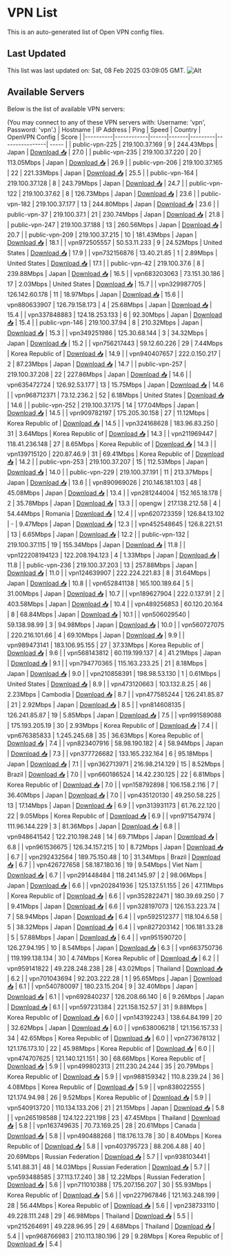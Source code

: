 # VPN List

This is an auto-generated list of Open VPN config files.

## Last Updated

This list was last updated on: Sat, 08 Feb 2025 03:09:05 GMT.
![Alt](https://repobeats.axiom.co/api/embed/186b98318ef1479477931607c1ad7d823f12451f.svg "Repobeats analytics image")

## Available Servers

Below is the list of available VPN servers:

(You may connect to any of these VPN servers with: Username: 'vpn', Password: 'vpn'.)
| Hostname | IP Address | Ping | Speed | Country | OpenVPN Config | Score |
|----------|------------|------|-------|---------|----------------| ----- |
| public-vpn-225 | 219.100.37.169 | 9 | 244.43Mbps | Japan | [Download 📥](./configs/server_0_JP.ovpn) | 27.0 |
| public-vpn-235 | 219.100.37.220 | 20 | 113.05Mbps | Japan | [Download 📥](./configs/server_1_JP.ovpn) | 26.9 |
| public-vpn-206 | 219.100.37.165 | 22 | 221.33Mbps | Japan | [Download 📥](./configs/server_2_JP.ovpn) | 25.5 |
| public-vpn-164 | 219.100.37.128 | 8 | 243.79Mbps | Japan | [Download 📥](./configs/server_3_JP.ovpn) | 24.7 |
| public-vpn-122 | 219.100.37.62 | 8 | 126.73Mbps | Japan | [Download 📥](./configs/server_4_JP.ovpn) | 23.6 |
| public-vpn-182 | 219.100.37.177 | 13 | 244.80Mbps | Japan | [Download 📥](./configs/server_5_JP.ovpn) | 23.6 |
| public-vpn-37 | 219.100.37.1 | 21 | 230.74Mbps | Japan | [Download 📥](./configs/server_6_JP.ovpn) | 21.8 |
| public-vpn-247 | 219.100.37.188 | 13 | 260.56Mbps | Japan | [Download 📥](./configs/server_7_JP.ovpn) | 20.7 |
| public-vpn-209 | 219.100.37.215 | 10 | 181.43Mbps | Japan | [Download 📥](./configs/server_8_JP.ovpn) | 18.1 |
| vpn972505557 | 50.53.11.233 | 9 | 24.52Mbps | United States | [Download 📥](./configs/server_9_US.ovpn) | 17.9 |
| vpn732156876 | 13.40.21.85 | 1 | 2.89Mbps | United States | [Download 📥](./configs/server_10_US.ovpn) | 17.1 |
| public-vpn-42 | 219.100.37.6 | 8 | 239.88Mbps | Japan | [Download 📥](./configs/server_11_JP.ovpn) | 16.5 |
| vpn683203063 | 73.151.30.186 | 17 | 2.03Mbps | United States | [Download 📥](./configs/server_12_US.ovpn) | 15.7 |
| vpn329987705 | 126.142.60.178 | 11 | 18.97Mbps | Japan | [Download 📥](./configs/server_13_JP.ovpn) | 15.6 |
| vpn880633907 | 126.79.158.173 | 4 | 25.68Mbps | Japan | [Download 📥](./configs/server_14_JP.ovpn) | 15.4 |
| vpn337848883 | 124.18.253.133 | 6 | 92.30Mbps | Japan | [Download 📥](./configs/server_15_JP.ovpn) | 15.4 |
| public-vpn-146 | 219.100.37.94 | 8 | 210.32Mbps | Japan | [Download 📥](./configs/server_16_JP.ovpn) | 15.3 |
| vpn349251986 | 125.30.68.144 | 3 | 34.32Mbps | Japan | [Download 📥](./configs/server_17_JP.ovpn) | 15.2 |
| vpn756217443 | 59.12.60.226 | 29 | 7.44Mbps | Korea Republic of | [Download 📥](./configs/server_18_KR.ovpn) | 14.9 |
| vpn940407657 | 222.0.150.217 | 2 | 87.23Mbps | Japan | [Download 📥](./configs/server_19_JP.ovpn) | 14.7 |
| public-vpn-257 | 219.100.37.208 | 22 | 227.86Mbps | Japan | [Download 📥](./configs/server_20_JP.ovpn) | 14.6 |
| vpn635472724 | 126.92.53.177 | 13 | 15.75Mbps | Japan | [Download 📥](./configs/server_21_JP.ovpn) | 14.6 |
| vpn968712371 | 73.12.236.2 | 52 | 6.18Mbps | United States | [Download 📥](./configs/server_22_US.ovpn) | 14.6 |
| public-vpn-252 | 219.100.37.175 | 14 | 177.04Mbps | Japan | [Download 📥](./configs/server_23_JP.ovpn) | 14.5 |
| vpn909782197 | 175.205.30.158 | 27 | 11.12Mbps | Korea Republic of | [Download 📥](./configs/server_24_KR.ovpn) | 14.5 |
| vpn324168628 | 183.96.83.250 | 31 | 3.64Mbps | Korea Republic of | [Download 📥](./configs/server_25_KR.ovpn) | 14.3 |
| vpn211969447 | 118.41.236.148 | 27 | 8.65Mbps | Korea Republic of | [Download 📥](./configs/server_26_KR.ovpn) | 14.3 |
| vpn139715120 | 220.87.46.9 | 31 | 69.41Mbps | Korea Republic of | [Download 📥](./configs/server_27_KR.ovpn) | 14.2 |
| public-vpn-253 | 219.100.37.207 | 15 | 112.53Mbps | Japan | [Download 📥](./configs/server_28_JP.ovpn) | 14.0 |
| public-vpn-229 | 219.100.37.191 | 11 | 213.37Mbps | Japan | [Download 📥](./configs/server_29_JP.ovpn) | 13.6 |
| vpn890969026 | 210.146.181.103 | 48 | 45.08Mbps | Japan | [Download 📥](./configs/server_30_JP.ovpn) | 13.4 |
| vpn281244004 | 152.165.18.178 | 2 | 35.78Mbps | Japan | [Download 📥](./configs/server_31_JP.ovpn) | 13.3 |
| opengw | 217.138.212.58 | 4 | 54.44Mbps | Romania | [Download 📥](./configs/server_32_RO.ovpn) | 12.4 |
| vpn620723359 | 126.84.13.102 | - | 9.47Mbps | Japan | [Download 📥](./configs/server_33_JP.ovpn) | 12.3 |
| vpn452548645 | 126.8.221.51 | 13 | 6.65Mbps | Japan | [Download 📥](./configs/server_34_JP.ovpn) | 12.2 |
| public-vpn-132 | 219.100.37.115 | 19 | 155.34Mbps | Japan | [Download 📥](./configs/server_35_JP.ovpn) | 11.8 |
| vpn122208194123 | 122.208.194.123 | 4 | 1.33Mbps | Japan | [Download 📥](./configs/server_36_JP.ovpn) | 11.8 |
| public-vpn-236 | 219.100.37.203 | 13 | 257.88Mbps | Japan | [Download 📥](./configs/server_37_JP.ovpn) | 11.0 |
| vpn124639907 | 222.224.221.83 | 8 | 31.64Mbps | Japan | [Download 📥](./configs/server_38_JP.ovpn) | 10.8 |
| vpn652841138 | 165.100.189.64 | 5 | 31.00Mbps | Japan | [Download 📥](./configs/server_39_JP.ovpn) | 10.7 |
| vpn189627904 | 222.0.137.91 | 2 | 403.58Mbps | Japan | [Download 📥](./configs/server_40_JP.ovpn) | 10.4 |
| vpn489256853 | 60.120.20.164 | 8 | 68.84Mbps | Japan | [Download 📥](./configs/server_41_JP.ovpn) | 10.1 |
| vpn506029540 | 59.138.98.99 | 3 | 94.98Mbps | Japan | [Download 📥](./configs/server_42_JP.ovpn) | 10.0 |
| vpn560727075 | 220.216.101.66 | 4 | 69.10Mbps | Japan | [Download 📥](./configs/server_43_JP.ovpn) | 9.9 |
| vpn989473141 | 183.106.95.155 | 27 | 37.33Mbps | Korea Republic of | [Download 📥](./configs/server_44_KR.ovpn) | 9.6 |
| vpn568143812 | 60.119.199.137 | 4 | 41.21Mbps | Japan | [Download 📥](./configs/server_45_JP.ovpn) | 9.1 |
| vpn794770365 | 115.163.233.25 | 21 | 8.18Mbps | Japan | [Download 📥](./configs/server_46_JP.ovpn) | 9.0 |
| vpn210858391 | 198.98.53.130 | 1 | 0.61Mbps | United States | [Download 📥](./configs/server_47_US.ovpn) | 8.9 |
| vpn473120663 | 103.132.8.25 | 46 | 2.23Mbps | Cambodia | [Download 📥](./configs/server_48_KH.ovpn) | 8.7 |
| vpn477585244 | 126.241.85.87 | 21 | 2.92Mbps | Japan | [Download 📥](./configs/server_49_JP.ovpn) | 8.5 |
| vpn814608135 | 126.241.85.87 | 19 | 5.85Mbps | Japan | [Download 📥](./configs/server_50_JP.ovpn) | 7.5 |
| vpn991589088 | 175.193.205.19 | 30 | 2.93Mbps | Korea Republic of | [Download 📥](./configs/server_51_KR.ovpn) | 7.4 |
| vpn676385833 | 1.245.245.68 | 35 | 36.63Mbps | Korea Republic of | [Download 📥](./configs/server_52_KR.ovpn) | 7.4 |
| vpn823407916 | 58.98.190.182 | 4 | 58.94Mbps | Japan | [Download 📥](./configs/server_53_JP.ovpn) | 7.3 |
| vpn377726682 | 133.165.232.164 | 6 | 95.18Mbps | Japan | [Download 📥](./configs/server_54_JP.ovpn) | 7.1 |
| vpn362713971 | 216.98.214.129 | 15 | 8.52Mbps | Brazil | [Download 📥](./configs/server_55_BR.ovpn) | 7.0 |
| vpn660186524 | 14.42.230.125 | 22 | 6.81Mbps | Korea Republic of | [Download 📥](./configs/server_56_KR.ovpn) | 7.0 |
| vpn158792898 | 106.158.2.116 | 7 | 36.40Mbps | Japan | [Download 📥](./configs/server_57_JP.ovpn) | 7.0 |
| vpn435120130 | 49.250.58.225 | 13 | 17.14Mbps | Japan | [Download 📥](./configs/server_58_JP.ovpn) | 6.9 |
| vpn313931173 | 61.76.22.120 | 22 | 9.05Mbps | Korea Republic of | [Download 📥](./configs/server_59_KR.ovpn) | 6.9 |
| vpn971547974 | 111.96.144.229 | 3 | 81.36Mbps | Japan | [Download 📥](./configs/server_60_JP.ovpn) | 6.8 |
| vpn948641542 | 122.210.198.248 | 14 | 69.71Mbps | Japan | [Download 📥](./configs/server_61_JP.ovpn) | 6.8 |
| vpn961536675 | 126.34.157.215 | 10 | 8.72Mbps | Japan | [Download 📥](./configs/server_62_JP.ovpn) | 6.7 |
| vpn292432564 | 189.75.150.48 | 10 | 31.34Mbps | Brazil | [Download 📥](./configs/server_63_BR.ovpn) | 6.7 |
| vpn426727658 | 58.187.180.16 | 19 | 9.54Mbps | Viet Nam | [Download 📥](./configs/server_64_VN.ovpn) | 6.7 |
| vpn291448484 | 118.241.145.97 | 2 | 98.06Mbps | Japan | [Download 📥](./configs/server_65_JP.ovpn) | 6.6 |
| vpn202841936 | 125.137.51.155 | 26 | 47.11Mbps | Korea Republic of | [Download 📥](./configs/server_66_KR.ovpn) | 6.6 |
| vpn352822471 | 180.39.69.250 | 7 | 9.41Mbps | Japan | [Download 📥](./configs/server_67_JP.ovpn) | 6.6 |
| vpn328197073 | 126.153.223.74 | 7 | 58.94Mbps | Japan | [Download 📥](./configs/server_68_JP.ovpn) | 6.4 |
| vpn592512377 | 118.104.6.58 | 5 | 38.32Mbps | Japan | [Download 📥](./configs/server_69_JP.ovpn) | 6.4 |
| vpn827203142 | 106.181.33.28 | 5 | 57.88Mbps | Japan | [Download 📥](./configs/server_70_JP.ovpn) | 6.4 |
| vpn951590720 | 126.27.94.195 | 10 | 8.54Mbps | Japan | [Download 📥](./configs/server_71_JP.ovpn) | 6.3 |
| vpn663750736 | 119.199.138.134 | 30 | 4.74Mbps | Korea Republic of | [Download 📥](./configs/server_72_KR.ovpn) | 6.2 |
| vpn959141822 | 49.228.248.238 | 28 | 43.02Mbps | Thailand | [Download 📥](./configs/server_73_TH.ovpn) | 6.2 |
| vpn701043694 | 92.203.222.28 | 1 | 95.65Mbps | Japan | [Download 📥](./configs/server_74_JP.ovpn) | 6.1 |
| vpn540780097 | 180.23.15.204 | 9 | 32.40Mbps | Japan | [Download 📥](./configs/server_75_JP.ovpn) | 6.1 |
| vpn692840237 | 126.208.66.140 | 6 | 9.26Mbps | Japan | [Download 📥](./configs/server_76_JP.ovpn) | 6.1 |
| vpn597231384 | 221.158.152.57 | 31 | 9.88Mbps | Korea Republic of | [Download 📥](./configs/server_77_KR.ovpn) | 6.0 |
| vpn143192243 | 138.64.84.199 | 20 | 32.62Mbps | Japan | [Download 📥](./configs/server_78_JP.ovpn) | 6.0 |
| vpn638006218 | 121.156.157.33 | 34 | 42.65Mbps | Korea Republic of | [Download 📥](./configs/server_79_KR.ovpn) | 6.0 |
| vpn273678132 | 121.176.173.10 | 22 | 45.98Mbps | Korea Republic of | [Download 📥](./configs/server_80_KR.ovpn) | 6.0 |
| vpn474707625 | 121.140.121.151 | 30 | 68.66Mbps | Korea Republic of | [Download 📥](./configs/server_81_KR.ovpn) | 5.9 |
| vpn499802313 | 211.230.24.244 | 35 | 20.79Mbps | Korea Republic of | [Download 📥](./configs/server_82_KR.ovpn) | 5.9 |
| vpn988159342 | 110.8.239.24 | 36 | 4.08Mbps | Korea Republic of | [Download 📥](./configs/server_83_KR.ovpn) | 5.9 |
| vpn838022555 | 121.174.94.98 | 26 | 9.52Mbps | Korea Republic of | [Download 📥](./configs/server_84_KR.ovpn) | 5.9 |
| vpn540913720 | 110.134.133.206 | 21 | 21.15Mbps | Japan | [Download 📥](./configs/server_85_JP.ovpn) | 5.8 |
| vpn265198588 | 124.122.221.198 | 23 | 47.45Mbps | Thailand | [Download 📥](./configs/server_86_TH.ovpn) | 5.8 |
| vpn163749635 | 70.73.169.25 | 28 | 20.61Mbps | Canada | [Download 📥](./configs/server_87_CA.ovpn) | 5.8 |
| vpn490488268 | 118.176.13.78 | 30 | 8.40Mbps | Korea Republic of | [Download 📥](./configs/server_88_KR.ovpn) | 5.8 |
| vpn403795723 | 88.206.4.88 | 40 | 20.69Mbps | Russian Federation | [Download 📥](./configs/server_89_RU.ovpn) | 5.7 |
| vpn938103441 | 5.141.88.31 | 48 | 14.03Mbps | Russian Federation | [Download 📥](./configs/server_90_RU.ovpn) | 5.7 |
| vpn593488585 | 37.113.17.240 | 38 | 12.22Mbps | Russian Federation | [Download 📥](./configs/server_91_RU.ovpn) | 5.6 |
| vpn711010388 | 175.207.156.207 | 30 | 55.93Mbps | Korea Republic of | [Download 📥](./configs/server_92_KR.ovpn) | 5.6 |
| vpn227967846 | 121.163.248.199 | 28 | 56.44Mbps | Korea Republic of | [Download 📥](./configs/server_93_KR.ovpn) | 5.6 |
| vpn238733110 | 49.228.111.248 | 29 | 46.98Mbps | Thailand | [Download 📥](./configs/server_94_TH.ovpn) | 5.5 |
| vpn215264691 | 49.228.96.95 | 29 | 4.68Mbps | Thailand | [Download 📥](./configs/server_95_TH.ovpn) | 5.4 |
| vpn968766983 | 210.113.180.196 | 29 | 9.28Mbps | Korea Republic of | [Download 📥](./configs/server_96_KR.ovpn) | 5.4 |
